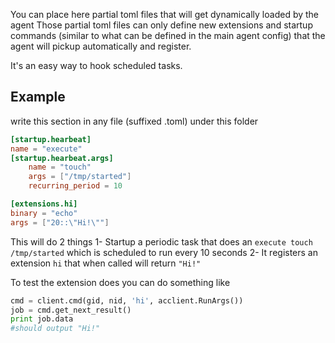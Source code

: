 You can place here partial toml files that will get dynamically loaded by the agent
Those partial toml files can only define new extensions and startup commands (similar to what can be defined in the main agent config)
that the agent will pickup automatically and register.

It's an easy way to hook scheduled tasks.

## Example
write this section in any file (suffixed .toml) under this folder

```toml
[startup.hearbeat]
name = "execute"
[startup.hearbeat.args]
    name = "touch"
    args = ["/tmp/started"]
    recurring_period = 10

[extensions.hi]
binary = "echo"
args = ["20::\"Hi!\""]
```

This will do 2 things
1- Startup a periodic task that does an `execute touch /tmp/started` which is scheduled to run every 10 seconds
2- It registers an extension `hi` that when called will return `"Hi!"`

To test the extension does you can do something like

```python
cmd = client.cmd(gid, nid, 'hi', acclient.RunArgs())
job = cmd.get_next_result()
print job.data
#should output "Hi!"
```
